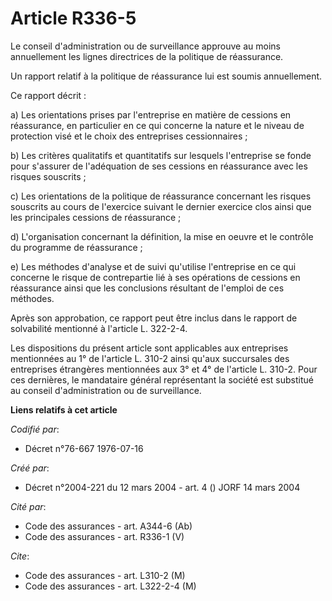 # Article R336-5

Le conseil d'administration ou de surveillance approuve au moins annuellement les lignes directrices de la politique de
réassurance.

Un rapport relatif à la politique de réassurance lui est soumis annuellement.

Ce rapport décrit :

a) Les orientations prises par l'entreprise en matière de cessions en réassurance, en particulier en ce qui concerne la
nature et le niveau de protection visé et le choix des entreprises cessionnaires ;

b) Les critères qualitatifs et quantitatifs sur lesquels l'entreprise se fonde pour s'assurer de l'adéquation de ses cessions
en réassurance avec les risques souscrits ;

c) Les orientations de la politique de réassurance concernant les risques souscrits au cours de l'exercice suivant le dernier
exercice clos ainsi que les principales cessions de réassurance ;

d) L'organisation concernant la définition, la mise en oeuvre et le contrôle du programme de réassurance ;

e) Les méthodes d'analyse et de suivi qu'utilise l'entreprise en ce qui concerne le risque de contrepartie lié à ses
opérations de cessions en réassurance ainsi que les conclusions résultant de l'emploi de ces méthodes.

Après son approbation, ce rapport peut être inclus dans le rapport de solvabilité mentionné à l'article L. 322-2-4.

Les dispositions du présent article sont applicables aux entreprises mentionnées au 1° de l'article L. 310-2 ainsi qu'aux
succursales des entreprises étrangères mentionnées aux 3° et 4° de l'article L. 310-2. Pour ces dernières, le mandataire
général représentant la société est substitué au conseil d'administration ou de surveillance.

**Liens relatifs à cet article**

_Codifié par_:

  - Décret n°76-667 1976-07-16

_Créé par_:

  - Décret n°2004-221 du 12 mars 2004 - art. 4 () JORF 14 mars 2004

_Cité par_:

  - Code des assurances - art. A344-6 (Ab)
  - Code des assurances - art. R336-1 (V)

_Cite_:

  - Code des assurances - art. L310-2 (M)
  - Code des assurances - art. L322-2-4 (M)
